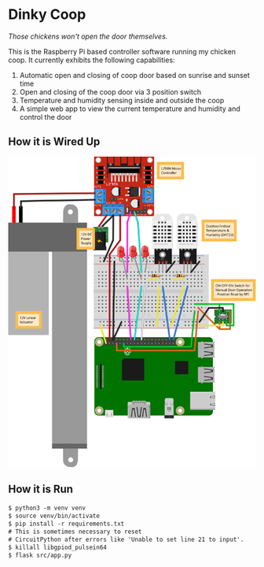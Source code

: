 # Dinky Coop
*Those chickens won't open the door themselves.*

This is the Raspberry Pi based controller software running my chicken coop. It currently exhibits the following capabilities:

  1. Automatic open and closing of coop door based on sunrise and sunset time
  2. Open and closing of the coop door via 3 position switch
  3. Temperature and humidity sensing inside and outside the coop
  4. A simple web app to view the current temperature and humidity and control the door

## How it is Wired Up

 ![`Coop Wiring Diagram`](img/coop_bb.svg "coop_bb.svg")

## How it is Run

```
$ python3 -m venv venv
$ source venv/bin/activate
$ pip install -r requirements.txt
# This is sometimes necessary to reset
# CircuitPython after errors like 'Unable to set line 21 to input'.
$ killall libgpiod_pulsein64
$ flask src/app.py
```

